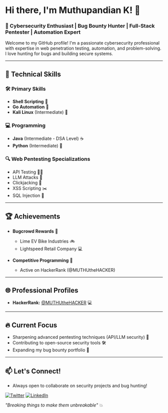 # Hi there, I'm Muthupandian K! 👋

### 🚀 Cybersecurity Enthusiast | Bug Bounty Hunter | Full-Stack Pentester | Automation Expert

Welcome to my GitHub profile! I'm a passionate cybersecurity professional with expertise in web penetration testing, automation, and problem-solving. I love hunting for bugs and building secure systems.

---

## 🔧 Technical Skills

### 🛠️ Primary Skills
- **Shell Scripting** 🐚
- **Go Automation** 🦫
- **Kali Linux** (Intermediate) 🐉

### 💻 Programming
- **Java** (Intermediate - DSA Level) ☕
- **Python** (Intermediate) 🐍

### 🔍 Web Pentesting Specializations
- API Testing 🕵️‍♂️
- LLM Attacks 🤖
- Clickjacking 🎣
- XSS Scripting ✂️
- SQL Injection 💉

---

## 🏆 Achievements
- **Bugcrowd Rewards** 🐛
  - Lime EV Bike Industries 🚲
  - Lightspeed Retail Company 💻
  
- **Competitive Programming** 🏅
  - Active on HackerRank (@MUTHUtheHACKER)

---

## 🌐 Professional Profiles
- **HackerRank:** [@MUTHUtheHACKER](https://www.hackerrank.com/MUTHUtheHACKER) 💻

---

## 🔥 Current Focus
- Sharpening advanced pentesting techniques (API/LLM security) 🔐
- Contributing to open-source security tools 🛠️
- Expanding my bug bounty portfolio 🎯

---

## 📫 Let's Connect!
- Always open to collaborate on security projects and bug hunting! 

[![Twitter](https://img.shields.io/badge/-Twitter-1DA1F2?style=flat&logo=twitter&logoColor=white)](https://twitter.com/yourhandle)
[![LinkedIn](https://img.shields.io/badge/-LinkedIn-0077B5?style=flat&logo=linkedin&logoColor=white)](https://linkedin.com/in/yourprofile)

*"Breaking things to make them unbreakable"* 💥
